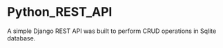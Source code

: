 # Python_REST_API
A simple Django REST API was built to perform CRUD operations in Sqlite database. 
